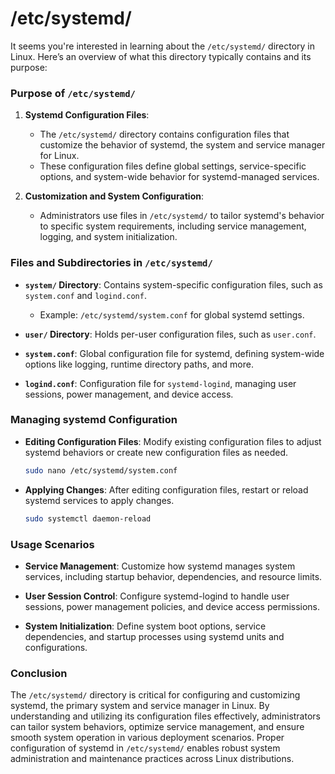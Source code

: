# /etc/systemd/
It seems you're interested in learning about the `/etc/systemd/` directory in Linux. Here’s an overview of what this directory typically contains and its purpose:

### Purpose of `/etc/systemd/`

1. **Systemd Configuration Files**:
   - The `/etc/systemd/` directory contains configuration files that customize the behavior of systemd, the system and service manager for Linux.
   - These configuration files define global settings, service-specific options, and system-wide behavior for systemd-managed services.

2. **Customization and System Configuration**:
   - Administrators use files in `/etc/systemd/` to tailor systemd's behavior to specific system requirements, including service management, logging, and system initialization.

### Files and Subdirectories in `/etc/systemd/`

- **`system/` Directory**: Contains system-specific configuration files, such as `system.conf` and `logind.conf`.

  - Example: `/etc/systemd/system.conf` for global systemd settings.

- **`user/` Directory**: Holds per-user configuration files, such as `user.conf`.

- **`system.conf`**: Global configuration file for systemd, defining system-wide options like logging, runtime directory paths, and more.

- **`logind.conf`**: Configuration file for `systemd-logind`, managing user sessions, power management, and device access.

### Managing systemd Configuration

- **Editing Configuration Files**: Modify existing configuration files to adjust systemd behaviors or create new configuration files as needed.

  ```bash
  sudo nano /etc/systemd/system.conf
  ```

- **Applying Changes**: After editing configuration files, restart or reload systemd services to apply changes.

  ```bash
  sudo systemctl daemon-reload
  ```

### Usage Scenarios

- **Service Management**: Customize how systemd manages system services, including startup behavior, dependencies, and resource limits.

- **User Session Control**: Configure systemd-logind to handle user sessions, power management policies, and device access permissions.

- **System Initialization**: Define system boot options, service dependencies, and startup processes using systemd units and configurations.

### Conclusion

The `/etc/systemd/` directory is critical for configuring and customizing systemd, the primary system and service manager in Linux. By understanding and utilizing its configuration files effectively, administrators can tailor system behaviors, optimize service management, and ensure smooth system operation in various deployment scenarios. Proper configuration of systemd in `/etc/systemd/` enables robust system administration and maintenance practices across Linux distributions.
